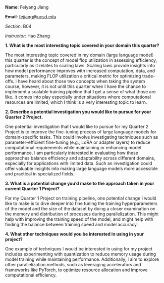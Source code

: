 **Name**: Feiyang Jiang

**Email**: fejiang@ucsd.edu
<br>

*Section*: B04

*Instructor*: Hao Zhang
<br>

**1. What is the most interesting topic covered in your domain this quarter?**

   The most interesting topic covered in my domain (large language model) this quarter is the concept of model flop utilization in assessing efficiency, particularly as it relates to scaling laws. Scaling laws provide insights into how model performance improves with increased computation, data, and parameters, making FLOP utilization a critical metric for optimizing trade-offs. I have heard about those two concepts when taking the system course, however, it is not until this quarter when I have the chance to implement a scalable training pipeline that I get a sense of what those are like. It comes into play especially under situations where computational resources are limited, which I think is a very interesting topic to learn.

**2. Describe a potential investigation you would like to pursue for your Quarter 2 Project.**

   One potential investigation that I would like to pursue for my Quarter 2 Project is to improve the fine-tuning process of large language models for domain-specific tasks. This could involve investigating techniques such as parameter-efficient fine-tuning (e.g., LoRA or adapter layers) to reduce computational requirements while maintaining or enhancing model performance. I am particularly interested in evaluating how these approaches balance efficiency and adaptability across different domains, especially for applications with limited data. Such an investigation could offer valuable insights into making large language models more accessible and practical in specialized fields.

**3. What is a potential change you’d make to the approach taken in your current Quarter 1 Project?**

   For my Quarter 1 Project on training pipeline, one potential change I would like to make is to dive deeper into fine tuning the training hyperparameters of the model and the size of the dataset by doing a closer examination on the memory and distribution of processes during parallelization. This might help with improving the training speed of the model, and might help with finding the balance between training speed and model accuracy. 

**4. What other techniques would you be interested in using in your project?**

   One example of techniques I would be interested in using for my project includes experimenting with quantization to reduce memory usage during model training while maintaining performance. Additionally, I aim to explore other parallelization methods, such as leveraging accelerators and frameworks like PyTorch, to optimize resource allocation and improve computational efficiency.
